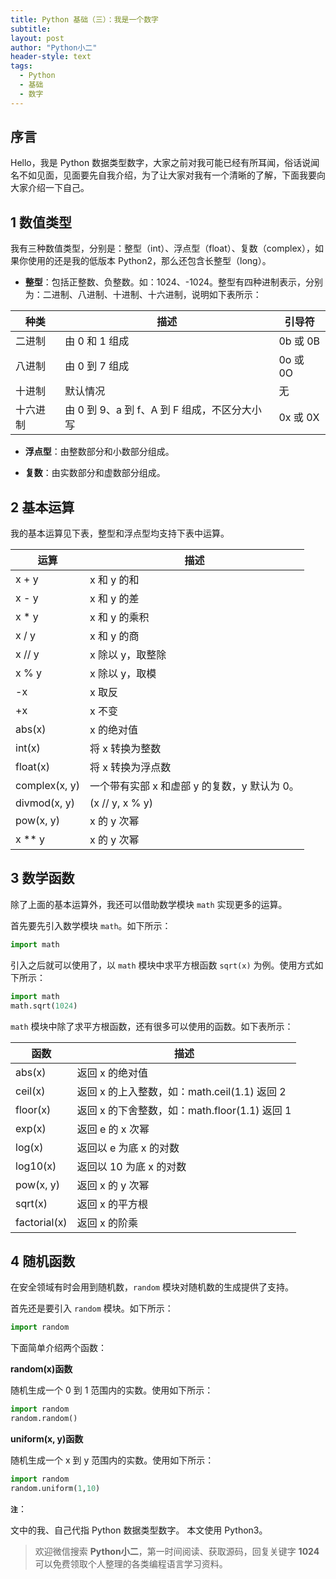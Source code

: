 ```yaml
---
title: Python 基础（三）：我是一个数字
subtitle: 
layout: post
author: "Python小二"
header-style: text
tags:
  - Python
  - 基础
  - 数字
---
```


## 序言

Hello，我是 Python 数据类型数字，大家之前对我可能已经有所耳闻，俗话说闻名不如见面，见面要先自我介绍，为了让大家对我有一个清晰的了解，下面我要向大家介绍一下自己。

## 1 数值类型  

我有三种数值类型，分别是：整型（int）、浮点型（float）、复数（complex），如果你使用的还是我的低版本 Python2，那么还包含长整型（long）。

* **整型**：包括正整数、负整数。如：1024、-1024。整型有四种进制表示，分别为：二进制、八进制、十进制、十六进制，说明如下表所示：

| 种类 | 描述 | 引导符 |
|---| ---|---|
|二进制| 由 0 和 1 组成 |0b 或 0B|
| 八进制| 由 0 到 7 组成 | 0o 或 0O |
| 十进制 | 默认情况 | 无 |
|十六进制 | 由 0 到 9、a 到 f、A 到 F 组成，不区分大小写 |0x 或 0X|

* **浮点型**：由整数部分和小数部分组成。

* **复数**：由实数部分和虚数部分组成。

## 2 基本运算

我的基本运算见下表，整型和浮点型均支持下表中运算。

| 运算 | 描述 | 
|---| ---|
|x + y|x 和 y 的和|
|x - y|x 和 y 的差|
|x * y|x 和 y 的乘积|
|x / y|x 和 y 的商|
|x // y|x 除以 y，取整除|
|x % y|x 除以 y，取模|
|-x|x 取反|
|+x|x 不变|
|abs(x)|x 的绝对值|
|int(x)|将 x 转换为整数|
|float(x)|将 x 转换为浮点数|
|complex(x, y)|一个带有实部 x 和虚部 y 的复数，y 默认为 0。|
|divmod(x, y)|(x // y, x % y)|
|pow(x, y)|x 的 y 次幂|
|x ** y|x 的 y 次幂|

## 3 数学函数

除了上面的基本运算外，我还可以借助数学模块 `math` 实现更多的运算。

首先要先引入数学模块 `math`。如下所示：

```python
import math
```

引入之后就可以使用了，以 `math` 模块中求平方根函数 `sqrt(x)`  为例。使用方式如下所示：

```python
import math
math.sqrt(1024)
```

`math` 模块中除了求平方根函数，还有很多可以使用的函数。如下表所示：

| 函数 | 描述 | 
|---| ---|
|abs(x)|返回 x 的绝对值|
|ceil(x)|返回 x 的上入整数，如：math.ceil(1.1) 返回 2|
|floor(x)|返回 x 的下舍整数，如：math.floor(1.1) 返回 1|
|exp(x)|返回 e 的 x 次幂|
|log(x)|返回以 e 为底 x 的对数|
|log10(x)|返回以 10 为底 x 的对数|
|pow(x, y)|返回 x 的 y 次幂|
|sqrt(x)|返回 x 的平方根|
|factorial(x)|返回 x 的阶乘|

## 4 随机函数

在安全领域有时会用到随机数，`random` 模块对随机数的生成提供了支持。

首先还是要引入 `random` 模块。如下所示：

```python
import random
```

下面简单介绍两个函数：

**random(x)函数**

随机生成一个 0 到 1 范围内的实数。使用如下所示：

```python
import random
random.random() 
```

**uniform(x, y)函数**

随机生成一个 x 到 y 范围内的实数。使用如下所示：

```python
import random
random.uniform(1,10)
```

**`注`**：

文中的我、自己代指 Python 数据类型数字。
本文使用 Python3。

> 欢迎微信搜索 **Python小二**，第一时间阅读、获取源码，回复关键字 **1024** 可以免费领取个人整理的各类编程语言学习资料。